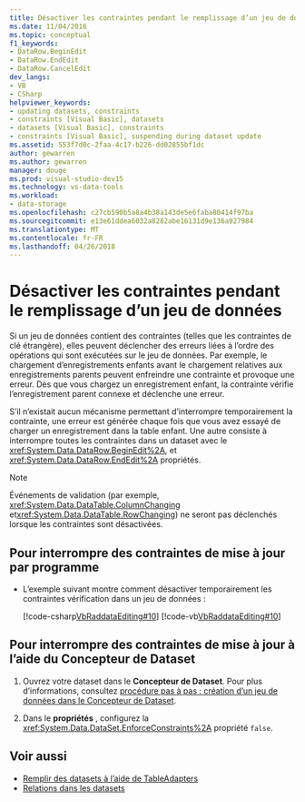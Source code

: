 ```yaml
---
title: Désactiver les contraintes pendant le remplissage d’un jeu de données
ms.date: 11/04/2016
ms.topic: conceptual
f1_keywords:
- DataRow.BeginEdit
- DataRow.EndEdit
- DataRow.CancelEdit
dev_langs:
- VB
- CSharp
helpviewer_keywords:
- updating datasets, constraints
- constraints [Visual Basic], datasets
- datasets [Visual Basic], constraints
- constraints [Visual Basic], suspending during dataset update
ms.assetid: 553f7d0c-2faa-4c17-b226-dd02855bf1dc
author: gewarren
ms.author: gewarren
manager: douge
ms.prod: visual-studio-dev15
ms.technology: vs-data-tools
ms.workload:
- data-storage
ms.openlocfilehash: c27cb590b5a8a4b38a143de5e6faba80414f97ba
ms.sourcegitcommit: e13e61ddea6032a8282abe16131d9e136a927984
ms.translationtype: MT
ms.contentlocale: fr-FR
ms.lasthandoff: 04/26/2018
---
```

# <a name="turn-off-constraints-while-filling-a-dataset"></a>Désactiver les contraintes pendant le remplissage d’un jeu de données

Si un jeu de données contient des contraintes (telles que les contraintes de clé étrangère), elles peuvent déclencher des erreurs liées à l’ordre des opérations qui sont exécutées sur le jeu de données. Par exemple, le chargement d’enregistrements enfants avant le chargement relatives aux enregistrements parents peuvent enfreindre une contrainte et provoque une erreur. Dès que vous chargez un enregistrement enfant, la contrainte vérifie l’enregistrement parent connexe et déclenche une erreur.

S’il n’existait aucun mécanisme permettant d’interrompre temporairement la contrainte, une erreur est générée chaque fois que vous avez essayé de charger un enregistrement dans la table enfant. Une autre consiste à interrompre toutes les contraintes dans un dataset avec le <xref:System.Data.DataRow.BeginEdit%2A>, et <xref:System.Data.DataRow.EndEdit%2A> propriétés.

> [!NOTE]
> Événements de validation (par exemple, <xref:System.Data.DataTable.ColumnChanging> et<xref:System.Data.DataTable.RowChanging>) ne seront pas déclenchés lorsque les contraintes sont désactivées.

## <a name="to-suspend-update-constraints-programmatically"></a>Pour interrompre des contraintes de mise à jour par programme

-   L’exemple suivant montre comment désactiver temporairement les contraintes vérification dans un jeu de données :

     [!code-csharp[VbRaddataEditing#10](../data-tools/codesnippet/CSharp/turn-off-constraints-while-filling-a-dataset_1.cs)]
     [!code-vb[VbRaddataEditing#10](../data-tools/codesnippet/VisualBasic/turn-off-constraints-while-filling-a-dataset_1.vb)]

## <a name="to-suspend-update-constraints-using-the-dataset-designer"></a>Pour interrompre des contraintes de mise à jour à l’aide du Concepteur de Dataset

1.  Ouvrez votre dataset dans le **Concepteur de Dataset**. Pour plus d’informations, consultez [procédure pas à pas : création d’un jeu de données dans le Concepteur de Dataset](walkthrough-creating-a-dataset-with-the-dataset-designer.md).

2.  Dans le **propriétés** , configurez la <xref:System.Data.DataSet.EnforceConstraints%2A> propriété `false`.

## <a name="see-also"></a>Voir aussi

- [Remplir des datasets à l’aide de TableAdapters](../data-tools/fill-datasets-by-using-tableadapters.md)
- [Relations dans les datasets](../data-tools/relationships-in-datasets.md)